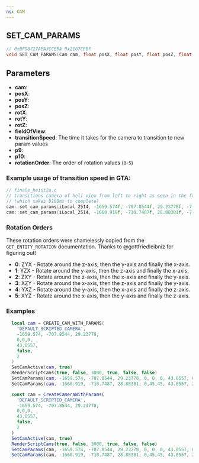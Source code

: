 ```yaml
---
ns: CAM
---
```

## SET_CAM_PARAMS

```c
// 0xBFD8727AEA3CCEBA 0x2167CEBF
void SET_CAM_PARAMS(Cam cam, float posX, float posY, float posZ, float rotX, float rotY, float rotZ, float fieldOfView, int transitionSpeed, int p9, int p10, int rotationOrder);
```


## Parameters

* **cam**: 
* **posX**: 
* **posY**: 
* **posZ**: 
* **rotX**: 
* **rotY**: 
* **rotZ**: 
* **fieldOfView**: 
* **transitionSpeed**: The time it takes for the camera to transition to new param values
* **p9**: 
* **p10**: 
* **rotationOrder**: The order of rotation values (`0`-`5`)

### Example usage of transition speed in GTA:

```c
// finale_heist2a.c
// transitions camera of heli view from left to right as seen in the following clip: https://youtu.be/XiEQHvfrc98?t=1141
// (which takes 9100ms to complete)
cam::set_cam_params(iLocal_2514, -1659.574f, -707.8544f, 29.23778f, -7.422939f, 0.059666f, -117.3886f, 43.0557f, 0, 1, 1, 2);
cam::set_cam_params(iLocal_2514, -1660.919f, -710.7487f, 28.88381f, -7.50235f, 0.059666f, -111.7328f, 43.0557f, 9100, 0, 0, 2);
```

### Rotation Orders

These rotation orders were shamelessly copied from the `GET_ENTITY_ROTATION` documentation. Thanks to @gottfriedleibniz for figuring out!

* **0**: ZYX - Rotate around the z-axis, then the y-axis and finally the x-axis.
* **1**: YZX - Rotate around the y-axis, then the z-axis and finally the x-axis.
* **2**: ZXY - Rotate around the z-axis, then the x-axis and finally the y-axis.
* **3**: XZY - Rotate around the x-axis, then the z-axis and finally the y-axis.
* **4**: YXZ - Rotate around the y-axis, then the x-axis and finally the z-axis.
* **5**: XYZ - Rotate around the x-axis, then the y-axis and finally the z-axis.

### Examples

```lua
  local cam = CREATE_CAM_WITH_PARAMS(
    'DEFAULT_SCRIPTED_CAMERA',
    -1659.574, -707.8544, 29.23778,
    0,0,0,
    43.0557,
    false,
    2
  )
  SetCamActive(cam, true)
  RenderScriptCams(true, false, 3000, true, false, false)
  SetCamParams(cam, -1659.574, -707.8544, 29.23778, 0, 0, 0, 43.0557, 0,    1, 1, 2);
  SetCamParams(cam, -1660.919, -710.7487, 28.88381, 0,45,45, 43.0557, 2100, 0, 0, 2);
```

```js
  const cam = CreateCameraWithParams(
    'DEFAULT_SCRIPTED_CAMERA',
    -1659.574, -707.8544, 29.23778,
    0,0,0,
    43.0557,
    false,
    2
  )
  SetCamActive(cam, true)
  RenderScriptCams(true, false, 3000, true, false, false)
  SetCamParams(cam, -1659.574, -707.8544, 29.23778, 0, 0, 0, 43.0557, 0,    1, 1, 2);
  SetCamParams(cam, -1660.919, -710.7487, 28.88381, 0,45,45, 43.0557, 2100, 0, 0, 2);
```

